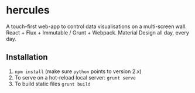 # hercules
A touch-first web-app to control data visualisations on a multi-screen wall. React + Flux + Immutable / Grunt + Webpack.
Material Design all day, every day.

## Installation
1. `npm install` (make sure `python` points to version 2.x)
2. To serve on a hot-reload local server: `grunt serve`
3. To build static files `grunt build`
